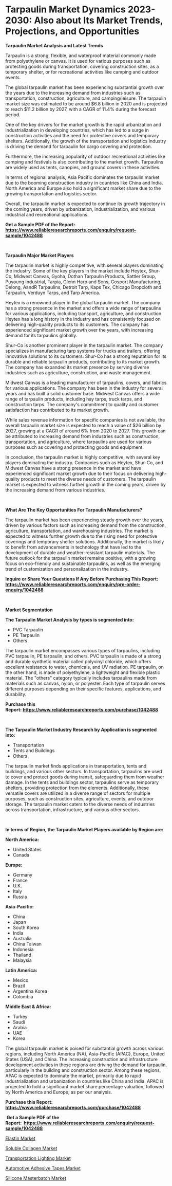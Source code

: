 <p><h1>Tarpaulin Market Dynamics 2023-2030: Also about Its Market Trends, Projections, and Opportunities</h1></p><p><strong>Tarpaulin Market Analysis and Latest Trends</strong></p>
<p><p>Tarpaulin is a strong, flexible, and waterproof material commonly made from polyethylene or canvas. It is used for various purposes such as protecting goods during transportation, covering construction sites, as a temporary shelter, or for recreational activities like camping and outdoor events.</p><p>The global tarpaulin market has been experiencing substantial growth over the years due to the increasing demand from industries such as transportation, construction, agriculture, and camping/leisure. The tarpaulin market size was estimated to be around $6.8 billion in 2020 and is projected to reach $11.2 billion by 2027, with a CAGR of 11.4% during the forecast period.</p><p>One of the key drivers for the market growth is the rapid urbanization and industrialization in developing countries, which has led to a surge in construction activities and the need for protective covers and temporary shelters. Additionally, the growth of the transportation and logistics industry is driving the demand for tarpaulin for cargo covering and protection.</p><p>Furthermore, the increasing popularity of outdoor recreational activities like camping and festivals is also contributing to the market growth. Tarpaulins are widely used as tents, canopies, and ground covers in these activities.</p><p>In terms of regional analysis, Asia Pacific dominates the tarpaulin market due to the booming construction industry in countries like China and India. North America and Europe also hold a significant market share due to the growing transportation and logistics sector.</p><p>Overall, the tarpaulin market is expected to continue its growth trajectory in the coming years, driven by urbanization, industrialization, and various industrial and recreational applications.</p></p>
<p><strong>Get a Sample PDF of the Report:&nbsp; <a href="https://www.reliableresearchreports.com/enquiry/request-sample/1042488">https://www.reliableresearchreports.com/enquiry/request-sample/1042488</a></strong></p>
<p>&nbsp;</p>
<p><strong>Tarpaulin Major Market Players</strong></p>
<p><p>The tarpaulin market is highly competitive, with several players dominating the industry. Some of the key players in the market include Heytex, Shur-Co, Midwest Canvas, Gyoha, Dothan Tarpaulin Products, Sattler Group, Puyoung Industrial, Tarpia, Glenn Harp and Sons, Gosport Manufacturing, Delong, AandR Tarpaulins, Detroit Tarp, Kaps Tex, Chicago Dropcloth and Tarpaulin, Verduyn Tarps, and Tarp America.</p><p>Heytex is a renowned player in the global tarpaulin market. The company has a strong presence in the market and offers a wide range of tarpaulins for various applications, including transport, agriculture, and construction. Heytex has a long history in the industry and has consistently focused on delivering high-quality products to its customers. The company has experienced significant market growth over the years, with increasing demand for its tarpaulins globally.</p><p>Shur-Co is another prominent player in the tarpaulin market. The company specializes in manufacturing tarp systems for trucks and trailers, offering innovative solutions to its customers. Shur-Co has a strong reputation for its durable and reliable tarpaulin products, contributing to its market growth. The company has expanded its market presence by serving diverse industries such as agriculture, construction, and waste management.</p><p>Midwest Canvas is a leading manufacturer of tarpaulins, covers, and fabrics for various applications. The company has been in the industry for several years and has built a solid customer base. Midwest Canvas offers a wide range of tarpaulin products, including hay tarps, truck tarps, and construction tarps. The company's commitment to quality and customer satisfaction has contributed to its market growth.</p><p>While sales revenue information for specific companies is not available, the overall tarpaulin market size is expected to reach a value of $26 billion by 2027, growing at a CAGR of around 6% from 2020 to 2027. This growth can be attributed to increasing demand from industries such as construction, transportation, and agriculture, where tarpaulins are used for various purposes such as covering and protecting goods and equipment.</p><p>In conclusion, the tarpaulin market is highly competitive, with several key players dominating the industry. Companies such as Heytex, Shur-Co, and Midwest Canvas have a strong presence in the market and have experienced significant market growth due to their focus on delivering high-quality products to meet the diverse needs of customers. The tarpaulin market is expected to witness further growth in the coming years, driven by the increasing demand from various industries.</p></p>
<p>&nbsp;</p>
<p><strong>What Are The Key Opportunities For Tarpaulin Manufacturers?</strong></p>
<p><p>The tarpaulin market has been experiencing steady growth over the years, driven by various factors such as increasing demand from the construction, agriculture, transportation, and warehousing industries. The market is expected to witness further growth due to the rising need for protective coverings and temporary shelter solutions. Additionally, the market is likely to benefit from advancements in technology that have led to the development of durable and weather-resistant tarpaulin materials. The future outlook for the tarpaulin market remains positive, with a growing focus on eco-friendly and sustainable tarpaulins, as well as the emerging trend of customization and personalization in the industry.</p></p>
<p><strong>Inquire or Share Your Questions If Any Before Purchasing This Report: <a href="https://www.reliableresearchreports.com/enquiry/pre-order-enquiry/1042488">https://www.reliableresearchreports.com/enquiry/pre-order-enquiry/1042488</a></strong></p>
<p>&nbsp;</p>
<p><strong>Market Segmentation</strong></p>
<p><strong>The Tarpaulin Market Analysis by types is segmented into:</strong></p>
<p><ul><li>PVC Tarpaulin</li><li>PE Tarpaulin</li><li>Others</li></ul></p>
<p><p>The tarpaulin market encompasses various types of tarpaulins, including PVC tarpaulin, PE tarpaulin, and others. PVC tarpaulin is made of a strong and durable synthetic material called polyvinyl chloride, which offers excellent resistance to water, chemicals, and UV radiation. PE tarpaulin, on the other hand, is made of polyethylene, a lightweight and flexible plastic material. The "others" category typically includes tarpaulins made from materials such as canvas, nylon, or polyester. Each type of tarpaulin serves different purposes depending on their specific features, applications, and durability.</p></p>
<p><strong>Purchase this Report:&nbsp;<a href="https://www.reliableresearchreports.com/purchase/1042488">https://www.reliableresearchreports.com/purchase/1042488</a></strong></p>
<p>&nbsp;</p>
<p><strong>The Tarpaulin Market Industry Research by Application is segmented into:</strong></p>
<p><ul><li>Transportation</li><li>Tents and Buildings</li><li>Others</li></ul></p>
<p><p>The tarpaulin market finds applications in transportation, tents and buildings, and various other sectors. In transportation, tarpaulins are used to cover and protect goods during transit, safeguarding them from weather damage. In the tents and buildings sector, tarpaulins serve as temporary shelters, providing protection from the elements. Additionally, these versatile covers are utilized in a diverse range of sectors for multiple purposes, such as construction sites, agriculture, events, and outdoor storage. The tarpaulin market caters to the diverse needs of industries across transportation, infrastructure, and various other sectors.</p></p>
<p>&nbsp;</p>
<p><strong>In terms of Region, the Tarpaulin Market Players available by Region are:</strong></p>
<p>
    <p> <strong> North America: </strong>
        <ul>
            <li>United States</li>
            <li>Canada</li>
        </ul>
        </p> 
    <p> <strong> Europe: </strong>
        <ul>
            <li>Germany</li>
            <li>France</li>
            <li>U.K.</li>
            <li>Italy</li>
            <li>Russia</li>
        </ul>
        </p> 
    <p> <strong> Asia-Pacific: </strong>
        <ul>
            <li>China</li>
            <li>Japan</li>
            <li>South Korea</li>
            <li>India</li>
            <li>Australia</li>
            <li>China Taiwan</li>
            <li>Indonesia</li>
            <li>Thailand</li>
            <li>Malaysia</li>
        </ul>
        </p> 
    <p> <strong> Latin America: </strong>
        <ul>
            <li>Mexico</li>
            <li>Brazil</li>
            <li>Argentina Korea</li>
            <li>Colombia</li>
        </ul>
        </p> 
    <p> <strong> Middle East & Africa: </strong>
        <ul>
            <li>Turkey</li>
            <li>Saudi</li>
            <li>Arabia</li>
            <li>UAE</li>
            <li>Korea</li>
        </ul>
    </p>
    </p>
<p><p>The global tarpaulin market is poised for substantial growth across various regions, including North America (NA), Asia-Pacific (APAC), Europe, United States (USA), and China. The increasing construction and infrastructure development activities in these regions are driving the demand for tarpaulin, particularly in the building and construction sector. Among these regions, APAC is expected to dominate the market, primarily due to rapid industrialization and urbanization in countries like China and India. APAC is projected to hold a significant market share percentage valuation, followed by North America and Europe, as per our analysis.</p></p>
<p><strong>Purchase this Report: <a href="https://www.reliableresearchreports.com/purchase/1042488">https://www.reliableresearchreports.com/purchase/1042488</a></strong></p>
<p>&nbsp;<strong>Get a Sample PDF of the Report:&nbsp;&nbsp;<a href="https://www.reliableresearchreports.com/enquiry/request-sample/1042488">https://www.reliableresearchreports.com/enquiry/request-sample/1042488</a></strong></p>
<p><strong></strong></p>
<p><p><a href="https://www.linkedin.com/pulse/elastin-market-research-report-unlocks-analysis-financial-qhjve/">Elastin Market</a></p><p><a href="https://www.linkedin.com/pulse/soluble-collagen-market-size-share-amp-trends-analysis-you3e/">Soluble Collagen Market</a></p><p><a href="https://medium.com/@noemiharvey05/transportation-lighting-market-size-cagr-trends-2024-2030-d0ce4bd68a52">Transportation Lighting Market</a></p><p><a href="https://github.com/gshchiplitsov/Market-Research-Report-List-1/blob/main/automotive-adhesive-tapes-market.md">Automotive Adhesive Tapes Market</a></p><p><a href="https://github.com/ambrozg/Market-Research-Report-List-1/blob/main/silicone-masterbatch-market.md">Silicone Masterbatch Market</a></p></p>